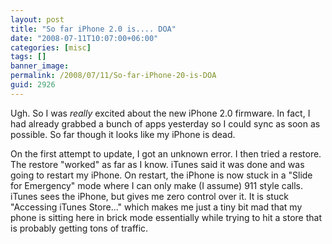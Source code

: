 ```yaml
---
layout: post
title: "So far iPhone 2.0 is.... DOA"
date: "2008-07-11T10:07:00+06:00"
categories: [misc]
tags: []
banner_image: 
permalink: /2008/07/11/So-far-iPhone-20-is-DOA
guid: 2926
---
```


Ugh. So I was <i>really</i> excited about the new iPhone 2.0 firmware. In fact, I had already grabbed a bunch of apps yesterday so I could sync as soon as possible. So far though it looks like my iPhone is dead.

On the first attempt to update, I got an unknown error. I then tried a restore. The restore "worked" as far as I know. iTunes said it was done and was going to restart my iPhone. On restart, the iPhone is now stuck in a "Slide for Emergency" mode where I can only make (I assume) 911 style calls. iTunes sees the iPhone, but gives me zero control over it. It is stuck "Accessing iTunes Store..." which makes me just a tiny bit mad that my phone is sitting here in brick mode essentially while trying to hit a store that is probably getting tons of traffic.